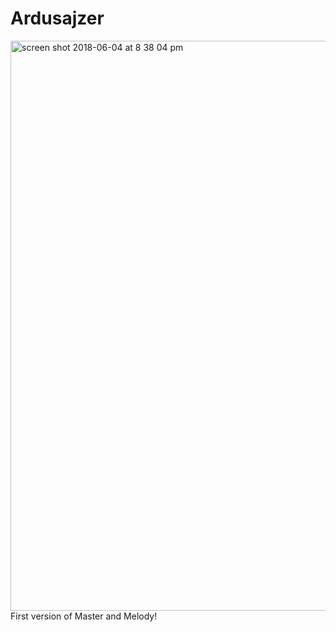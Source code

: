 # Ardusajzer
<img width="912" alt="screen shot 2018-06-04 at 8 38 04 pm" src="https://user-images.githubusercontent.com/20823082/40935104-5482cbd8-6837-11e8-821f-326fabf58801.png">
First version of Master and Melody!
